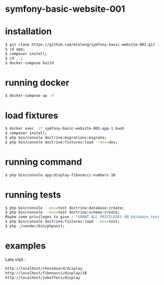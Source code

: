 # symfony-basic-website-001
 
# installation

```bash
$ git clone https://github.com/mlelong/symfony-basic-website-001.git .
$ cd app;
$ composer install;
$ cd ..;
$ docker-compose build
```

# running docker

```bash
$ docker-compose up -d
```

# load fixtures

```bash
$ docker exec -it symfony-basic-website-001-app-1 bash
$ composer install;
$ php bin/console doctrine:migrations:migrate;
$ php bin/console doctrine:fixtures:load --env=dev;
```

# running command

```bash
$ php bin/console app:display-fibonacci-numbers 10
```

# running tests

```bash
$ php bin/console --env=test doctrine:database:create;
$ php bin/console --env=test doctrine:schema:create;
Maybe some privileges to give : "GRANT ALL PRIVILEGES ON database_test.* TO 'dbuser' WITH GRANT OPTION;"
$ php bin/console doctrine:fixtures:load --env=test;
$ php ./vendor/bin/phpunit;
```

# examples

Lets visit : 
```bash
http://localhost/chessboard/display
http://localhost/fibonacci/display/10
http://localhost/joboffers/display
```




